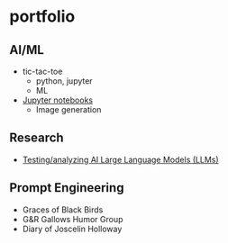 # portfolio
## AI/ML
- tic-tac-toe
  - python, jupyter
  - ML
- [Jupyter notebooks](https://github.com/ljkrajewski/jupyter_notebooks)
  - Image generation
## Research
- [Testing/analyzing AI Large Language Models (LLMs)](https://github.com/ljkrajewski/analyzing_llms)
## Prompt Engineering
- Graces of Black Birds
- G&R Gallows Humor Group
- Diary of Joscelin Holloway
